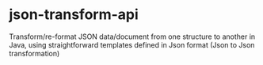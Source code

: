 # json-transform-api
Transform/re-format JSON data/document from one structure to another in Java, using straightforward templates defined in Json format (Json to Json transformation)
